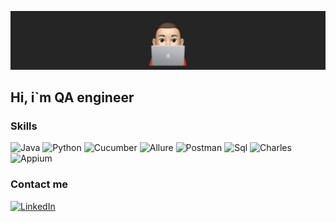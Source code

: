 [![Header](https://github.com/SamGruzdev/samgruzdev/blob/main/assets/Header.png)](http://samgruzdev.ru/)

## Hi, i`m QA engineer

### Skills
![Java](https://img.shields.io/badge/-Java-252525?style=for-the-badge&logo=Java&logoColor=F05033)
![Python](https://img.shields.io/badge/-Python-252525?style=for-the-badge&logo=Python&logoColor=6C9AC1)
![Cucumber](https://img.shields.io/badge/-Cucumber-252525?style=for-the-badge&logo=Cucumber&logoColor=22D888)
![Allure](https://img.shields.io/badge/-Allure-252525?style=for-the-badge&logo=Allure&logoColor=F05033)
![Postman](https://img.shields.io/badge/-Postman-252525?style=for-the-badge&logo=Postman&logoColor=FF931E)
![Sql](https://img.shields.io/badge/-Sql-252525?style=for-the-badge&logo=MySql&logoColor=0000)
![Charles](https://img.shields.io/badge/-Charles-252525?style=for-the-badge&logo=TorProject&logoColor=0000)
![Appium](https://img.shields.io/badge/-Appium-252525?style=for-the-badge&logo=Appium&logoColor=F05033)

### Contact me
[![LinkedIn](https://img.shields.io/badge/-LinkedIn-252525?style=for-the-badge&logo=LinkedIn&logoColor=007BB6)](https://www.linkedin.com/in/samgruzdev/)
